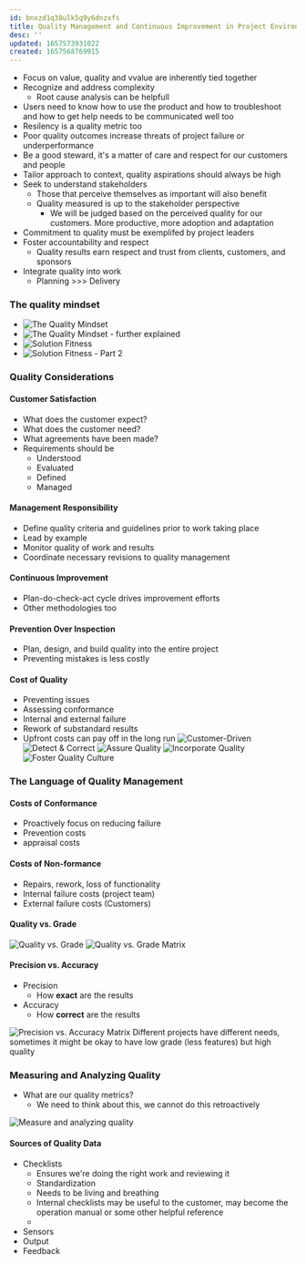 ```yaml
---
id: bnxzd1q38ulk5q9y6dnzxfs
title: Quality Management and Continuous Improvement in Project Environments
desc: ''
updated: 1657573931022
created: 1657568769915
---
```


- Focus on value, quality and vvalue are inherently tied together
- Recognize and address complexity
  - Root cause analysis can be helpfull
- Users need to know how to use the product and how to troubleshoot and how to get help needs to be communicated well too
- Resilency is a quality metric too
- Poor quality outcomes increase threats of project failure or underperformance
- Be a good steward, it's a matter of care and respect for our customers and people
- Tailor approach to context, quality aspirations should always be high
- Seek to understand stakeholders
  - Those that perceive themselves as important will also benefit
  - Quality measured is up to the stakeholder perspective
    - We will be judged based on the perceived quality for our customers. More productive, more adoption and adaptation
- Commitment to quality must be exemplifed by project leaders
- Foster accountability and respect
  - Quality results earn respect and trust from clients, customers, and sponsors
- Integrate quality into work
  - Planning >>> Delivery

### The quality mindset
- ![The Quality Mindset](/assets/images/2022-07-11-16-03-55.png)
- ![The Quality Mindset - further explained](/assets/images/2022-07-11-16-04-31.png)
- ![Solution Fitness](/assets/images/2022-07-11-16-05-21.png)
- ![Solution Fitness - Part 2](/assets/images/2022-07-11-16-06-24.png)

### Quality Considerations

#### Customer Satisfaction

- What does the customer expect?
- What does the customer need?
- What agreements have been made?
- Requirements should be
  - Understood
  - Evaluated
  - Defined
  - Managed

#### Management Responsibility

- Define quality criteria and guidelines prior to work taking place
- Lead by example
- Monitor quality of work and results
- Coordinate necessary revisions to quality management

#### Continuous Improvement

- Plan-do-check-act cycle drives improvement efforts
- Other methodologies too

#### Prevention Over Inspection

- Plan, design, and build quality into the entire project
- Preventing mistakes is less costly


#### Cost of Quality

- Preventing issues
- Assessing conformance
- Internal and external failure
- Rework of substandard results
- Upfront costs can pay off in the long run
![Customer-Driven](/assets/images/2022-07-11-16-28-13.png)
![Detect & Correct](/assets/images/2022-07-11-16-29-09.png)
![Assure Quality](/assets/images/2022-07-11-16-29-31.png)
![Incorporate Quality](/assets/images/2022-07-11-16-29-53.png)
![Foster Quality Culture](/assets/images/2022-07-11-16-30-14.png)

### The Language of Quality Management

#### Costs of Conformance  

- Proactively focus on reducing failure  
- Prevention costs
- appraisal costs

#### Costs of Non-formance

- Repairs, rework, loss of functionality
- Internal failure costs (project team)
- External failure costs (Customers)

#### Quality vs. Grade

![Quality vs. Grade](/assets/images/2022-07-11-16-34-52.png)
![Quality vs. Grade Matrix](/assets/images/2022-07-11-16-35-49.png)

#### Precision vs. Accuracy

- Precision
  - How **exact** are the results
- Accuracy
  - How **correct** are the results

![Precision vs. Accuracy Matrix](/assets/images/2022-07-11-16-41-20.png)
Different projects have different needs, sometimes it might be okay to have low grade (less features) but high quality

### Measuring and Analyzing Quality

- What are our quality metrics?
  - We need to think about this, we cannot do this retroactively

![Measure and analyzing quality](/assets/images/2022-07-11-16-49-40.png)

#### Sources of Quality Data

- Checklists
  - Ensures we're doing the right work and reviewing it
  - Standardization
  - Needs to be living and breathing
  - Internal checklists may be useful to the customer, may become the operation manual or some other helpful reference
  - 
- Sensors
- Output
- Feedback